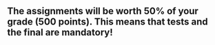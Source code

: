 ## The assignments will be worth 50% of your grade (500 points).  This means that tests and the final are mandatory!
